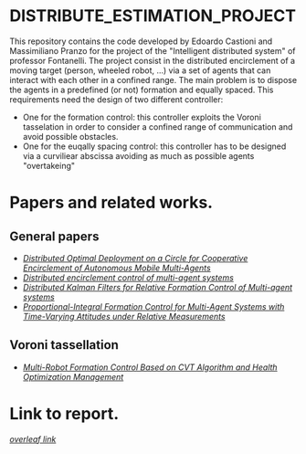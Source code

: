 # DISTRIBUTE_ESTIMATION_PROJECT
This repository contains the code developed by Edoardo Castioni and Massimiliano Pranzo for the project of the "Intelligent distributed system" of professor Fontanelli.
The project consist in the distributed encirclement of a moving target (person, wheeled robot, ...) via a set of agents that can interact with each other in a confined range. The main problem is to dispose the agents in a predefined (or not) formation and equally spaced. This requirements need the design of two different controller:
  - One for the formation control: this controller exploits the Voroni tasselation in order to consider a confined range of communication and avoid possible obstacles.
  - One for the euqally spacing control: this controller has to be designed via a curviliear abscissa avoiding as much as possible agents "overtakeing"
   


# Papers and related works.
## General papers
- [_Distributed Optimal Deployment on a Circle for
Cooperative Encirclement of Autonomous
Mobile Multi-Agents_](https://ieeexplore.ieee.org/stamp/stamp.jsp?tp=&arnumber=9044350)
- [_Distributed encirclement control of multi-agent
systems_](https://ieeexplore.ieee.org/stamp/stamp.jsp?tp=&arnumber=7231770)
- [_Distributed Kalman Filters for Relative
Formation Control of Multi-agent systems_](https://arxiv.org/pdf/2110.06332.pdf)
- [_Proportional-Integral Formation Control for Multi-Agent Systems with
Time-Varying Attitudes under Relative Measurements_](https://ieeexplore.ieee.org/stamp/stamp.jsp?tp=&arnumber=8899676)

## Voroni tassellation
- [_Multi-Robot Formation Control Based on CVT Algorithm and Health Optimization Management_](https://www.mdpi.com/2076-3417/12/2/755)

# Link to report.
[_overleaf link_](https://it.overleaf.com/project/64243c090d15dc331d68df30)
